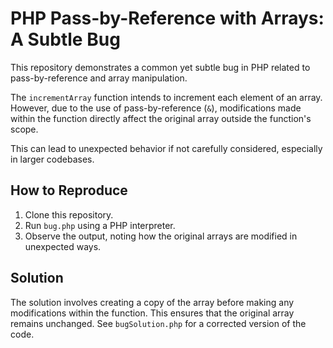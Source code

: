 # PHP Pass-by-Reference with Arrays: A Subtle Bug

This repository demonstrates a common yet subtle bug in PHP related to pass-by-reference and array manipulation.

The `incrementArray` function intends to increment each element of an array. However, due to the use of pass-by-reference (`&`), modifications made within the function directly affect the original array outside the function's scope.

This can lead to unexpected behavior if not carefully considered, especially in larger codebases.

## How to Reproduce

1. Clone this repository.
2. Run `bug.php` using a PHP interpreter.
3. Observe the output, noting how the original arrays are modified in unexpected ways.

## Solution

The solution involves creating a copy of the array before making any modifications within the function. This ensures that the original array remains unchanged.  See `bugSolution.php` for a corrected version of the code.